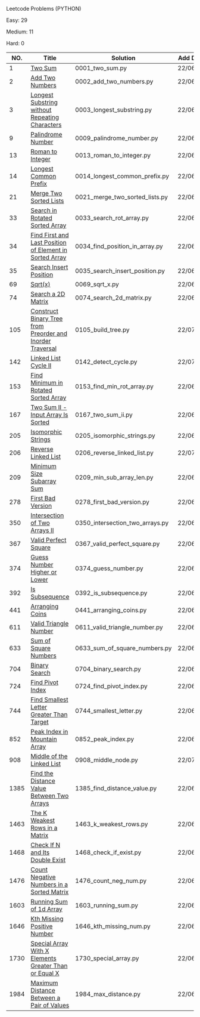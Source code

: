 Leetcode Problems (PYTHON)

Easy:   29

Medium: 11

Hard:   0

|NO.|Title|Solution|Add Date|Difficulty|
|---|-----|--------|--------|----------|
|1|[Two Sum][1]|0001_two_sum.py|22/06/06|Easy|
|2|[Add Two Numbers][2]|0002_add_two_numbers.py|22/06/06|Easy|
|3|[Longest Substring without Repeating Characters][3]|0003_longest_substring.py|22/06/14|Easy|
|9|[Palindrome Number][9]|0009_palindrome_number.py|22/06/21|Easy|
|13|[Roman to Integer][13]|0013_roman_to_integer.py|22/06/06|Easy|
|14|[Longest Common Prefix][14]|0014_longest_common_prefix.py|22/06/17|Easy|
|21|[Merge Two Sorted Lists][21]|0021_merge_two_sorted_lists.py|22/06/27|Easy|
|33|[Search in Rotated Sorted Array][33]|0033_search_rot_array.py|22/06/23|Medium|
|34|[Find First and Last Position of Element in Sorted Array][34]|0034_find_position_in_array.py|22/06/17|Medium|
|35|[Search Insert Position][35]|0035_search_insert_position.py|22/06/14|Easy|
|69|[Sqrt(x)][69]|0069_sqrt_x.py|22/06/15|Easy|
|74|[Search a 2D Matrix][74]|0074_search_2d_matrix.py|22/06/21|Medium|
|105|[Construct Binary Tree from Preorder and Inorder Traversal][105]|0105_build_tree.py|22/07/14|Medium|
|142|[Linked List Cycle II][142]|0142_detect_cycle.py|22/07/15|Medium|
|153|[Find Minimum in Rotated Sorted Array][153]|0153_find_min_rot_array.py|22/06/24|Medium|
|167|[Two Sum II - Input Array Is Sorted][167]|0167_two_sum_ii.py|22/06/20|Medium|
|205|[Isomorphic Strings][205]|0205_isomorphic_strings.py|22/06/27|Easy|
|206|[Reverse Linked List][206]|0206_reverse_linked_list.py|22/07/14|Easy|
|209|[Minimum Size Subarray Sum][209]|0209_min_sub_array_len.py|22/06/29|Medium|
|278|[First Bad Version][278]|0278_first_bad_version.py|22/06/17|Easy|
|350|[Intersection of Two Arrays II][350]|0350_intersection_two_arrays.py|22/06/22|Easy|
|367|[Valid Perfect Square][367]|0367_valid_perfect_square.py|22/06/15|Easy|
|374|[Guess Number Higher or Lower][374]|0374_guess_number.py|22/06/13|Easy|
|392|[Is Subsequence][392]|0392_is_subsequence.py|22/06/27|Easy|
|441|[Arranging Coins][441]|0441_arranging_coins.py|22/06/19|Easy|
|611|[Valid Triangle Number][611]|0611_valid_triangle_number.py|22/06/29|Medium|
|633|[Sum of Square Numbers][633]|0633_sum_of_square_numbers.py|22/06/22|Medium|
|704|[Binary Search][704]|0704_binary_search.py|22/06/13|Easy|
|724|[Find Pivot Index][724]|0724_find_pivot_index.py|22/06/24|Easy|
|744|[Find Smallest Letter Greater Than Target][744]|0744_smallest_letter.py|22/06/16|Easy|
|852|[Peak Index in Mountain Array][852]|0852_peak_index.py|22/06/14|Easy|
|908|[Middle of the Linked List][908]|0908_middle_node.py|22/07/15|Easy|
|1385|[Find the Distance Value Between Two Arrays][1385]|1385_find_distance_value.py|22/06/15|Easy|
|1463|[The K Weakest Rows in a Matrix][1463]|1463_k_weakest_rows.py|22/06/21|Easy|
|1468|[Check If N and Its Double Exist][1468]|1468_check_if_exist.py|22/06/21|Easy|
|1476|[Count Negative Numbers in a Sorted Matrix][1476]|1476_count_neg_num.py|22/06/21|Easy|
|1603|[Running Sum of 1d Array][1603]|1603_running_sum.py|22/06/24|Easy|
|1646|[Kth Missing Positive Number][1646]|1646_kth_missing_num.py|22/06/19|Easy|
|1730|[Special Array With X Elements Greater Than or Equal X][1730]|1730_special_array.py|22/06/20|Easy|
|1984|[Maximum Distance Between a Pair of Values][1984]|1984_max_distance.py|22/06/23|Medium|

[1]:https://oj.leetcode.com/problems/two-sum/
[2]:https://oj.leetcode.com/problems/add-two-numbers/
[3]:https://oj.leetcode.com/problems/longest-substring-without-repeating-characters/
[9]:https://oj.leetcode.com/problems/palindrome-number/
[13]:https://oj.leetcode.com/problems/roman-to-integer/
[14]:https://oj.leetcode.com/problems/longest-common-prefix/
[21]:https://oj.leetcode.com/problems/merge-two-sorted-lists/
[33]:https://oj.leetcode.com/problems/search-in-rotated-sorted-array/
[34]:https://oj.leetcode.com/problems/find-first-and-last-position-of-element-in-sorted-array/
[35]:https://oj.leetcode.com/problems/search-insert-position/
[69]:https://oj.leetcode.com/problems/sqrtx/
[74]:https://oj.leetcode.com/problems/search-a-2d-matrix/
[105]:https://oj.leetcode.com/problems/construct-binary-tree-from-preorder-and-inorder-traversal/
[142]:https://oj.leetcode.com/problems/linked-list-cycle-ii/
[153]:https://oj.leetcode.com/problems/find-minimum-in-rotated-sorted-array/
[167]:https://oj.leetcode.com/problems/two-sum-ii-input-array-is-sorted/
[205]:https://oj.leetcode.com/problems/isomorphic-strings/
[206]:https://oj.leetcode.com/problems/reverse-linked-list/
[209]:https://oj.leetcode.com/problems/minimum-size-subarray-sum/
[278]:https://oj.leetcode.com/problems/first-bad-version/
[350]:https://oj.leetcode.com/problems/intersection-of-two-arrays-ii/
[367]:https://oj.leetcode.com/problems/valid-perfect-square/
[374]:https://oj.leetcode.com/problems/guess-number-higher-or-lower/
[392]:https://oj.leetcode.com/problems/is-subsequence/
[441]:https://oj.leetcode.com/problems/arranging-coins/
[611]:https://oj.leetcode.com/problems/valid-triangle-number/
[633]:https://oj.leetcode.com/problems/sum-of-square-numbers/
[704]:https://oj.leetcode.com/problems/binary-search/
[724]:https://oj.leetcode.com/problems/find-pivot-index/
[744]:https://oj.leetcode.com/problems/find-smallest-letter-greater-than-target/
[852]:https://oj.leetcode.com/problems/peak-index-in-a-mountain-array/
[908]:https://oj.leetcode.com/problems/middle-of-the-linked-list/
[1385]:https://oj.leetcode.com/problems/find-the-distance-value-between-two-arrays/
[1463]:https://oj.leetcode.com/problems/the-k-weakest-rows-in-a-matrix/
[1468]:https://oj.leetcode.com/problems/check-if-n-and-its-double-exist/
[1476]:https://oj.leetcode.com/problems/count-negative-numbers-in-a-sorted-matrix/
[1603]:https://oj.leetcode.com/problems/running-sum-of-1d-array/
[1646]:https://oj.leetcode.com/problems/kth-missing-positive-number/
[1730]:https://oj.leetcode.com/problems/special-array-with-x-elements-greater-than-or-equal-x/
[1984]:https://oj.leetcode.com/problems/maximum-distance-between-a-pair-of-values/
